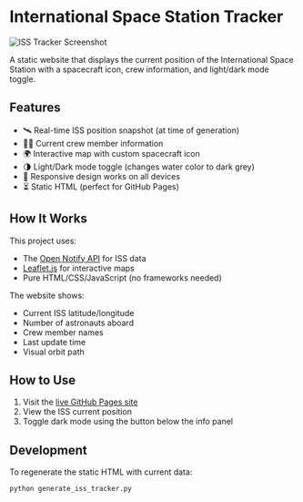 # International Space Station Tracker

![ISS Tracker Screenshot](screenshot.png)

A static website that displays the current position of the International Space Station with a spacecraft icon, crew information, and light/dark mode toggle.

## Features

- 🛰️ Real-time ISS position snapshot (at time of generation)
- 👨‍🚀 Current crew member information
- 🌍 Interactive map with custom spacecraft icon
- 🌗 Light/Dark mode toggle (changes water color to dark grey)
- 📱 Responsive design works on all devices
- ⏳ Static HTML (perfect for GitHub Pages)

## How It Works

This project uses:
- The [Open Notify API](http://open-notify.org/Open-Notify-API/) for ISS data
- [Leaflet.js](https://leafletjs.com/) for interactive maps
- Pure HTML/CSS/JavaScript (no frameworks needed)

The website shows:
- Current ISS latitude/longitude
- Number of astronauts aboard
- Crew member names
- Last update time
- Visual orbit path

## How to Use

1. Visit the [live GitHub Pages site](https://yourusername.github.io/repository)
2. View the ISS current position
3. Toggle dark mode using the button below the info panel

## Development

To regenerate the static HTML with current data:
```bash
python generate_iss_tracker.py
